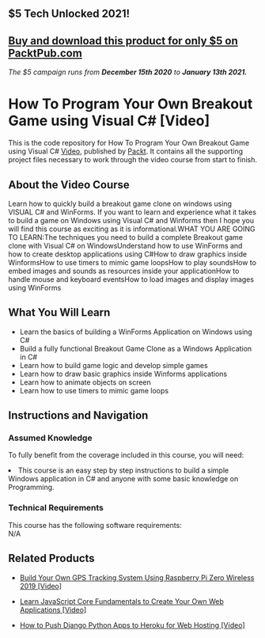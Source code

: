## $5 Tech Unlocked 2021!
[Buy and download this product for only $5 on PacktPub.com](https://www.packtpub.com/)
-----
*The $5 campaign         runs from __December 15th 2020__ to __January 13th 2021.__*




# How To Program Your Own Breakout Game using Visual C# [Video]
This is the code repository for How To Program Your Own Breakout Game using Visual C# [Video](https://www.packtpub.com/application-development/how-program-your-own-breakout-game-using-visual-c-video), published by [Packt](https://www.packtpub.com/?utm_source=github). It contains all the supporting project files necessary to work through the video course from start to finish.
## About the Video Course
Learn how to quickly build a breakout game clone on windows using VISUAL C# and WinForms. If you want to learn and experience what it takes to build a game on Windows using Visual C# and Winforms then I hope you will find this course as exciting as it is informational.WHAT YOU ARE GOING TO LEARN:The techniques you need to build a complete Breakout game clone with Visual C# on WindowsUnderstand how to use WinForms and how to create desktop applications using C#How to draw graphics inside WinformsHow to use timers to mimic game loopsHow to play soundsHow to embed images and sounds as resources inside your applicationHow to handle mouse and keyboard eventsHow to load images and display images using WinForms



<H2>What You Will Learn</H2>
<DIV class=book-info-will-learn-text>
<UL>
<LI> Learn the basics of building a WinForms Application on Windows using C#</LI>
<LI>Build a fully functional Breakout Game Clone as a Windows Application in C#</LI>
<LI>Learn how to build game logic and develop simple games</LI>
<LI>Learn how to draw basic graphics inside Winforms applications</LI>
<LI>Learn how to animate objects on screen</LI>
<LI>Learn how to use timers to mimic game loops</LI>
</UL></DIV>

## Instructions and Navigation
### Assumed Knowledge
To fully benefit from the coverage included in this course, you will need:<br/>
<DIV class=book-info-will-learn-text>
<LI> This course is an easy step by step instructions to build a simple Windows application in C# and anyone with some basic knowledge on Programming.	</li>
<DIV>

### Technical Requirements
This course has the following software requirements:<br/>
N/A

## Related Products
* [Build Your Own GPS Tracking System Using Raspberry Pi Zero Wireless 2019 [Video]
](https://www.packtpub.com/application-development/build-your-own-gps-tracking-system-using-raspberry-pi-zero-wireless-2019-vid)

* [Learn JavaScript Core Fundamentals to Create Your Own Web Applications [Video]
]( https://www.packtpub.com/application-development/learn-javascript-core-fundamentals-create-your-own-web-applications-video)

* [How to Push Django Python Apps to Heroku for Web Hosting [Video]
]( https://www.packtpub.com/application-development/how-push-django-python-apps-heroku-web-hosting-video)

